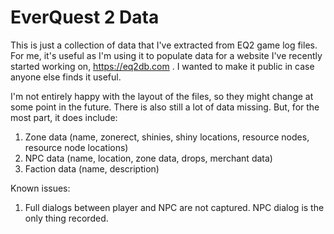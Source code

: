 # EverQuest 2 Data

This is just a collection of data that I've extracted from EQ2 game log files. For me, it's useful as I'm using it to populate data for a website I've recently started working on, https://eq2db.com . I wanted to make it public in case anyone else finds it useful.

I'm not entirely happy with the layout of the files, so they might change at some point in the future. There is also still a lot of data missing. But, for the most part, it does include:

1. Zone data (name, zonerect, shinies, shiny locations, resource nodes, resource node locations)
2. NPC data (name, location, zone data, drops, merchant data)
3. Faction data (name, description)

Known issues:
1. Full dialogs between player and NPC are not captured. NPC dialog is the only thing recorded. 
